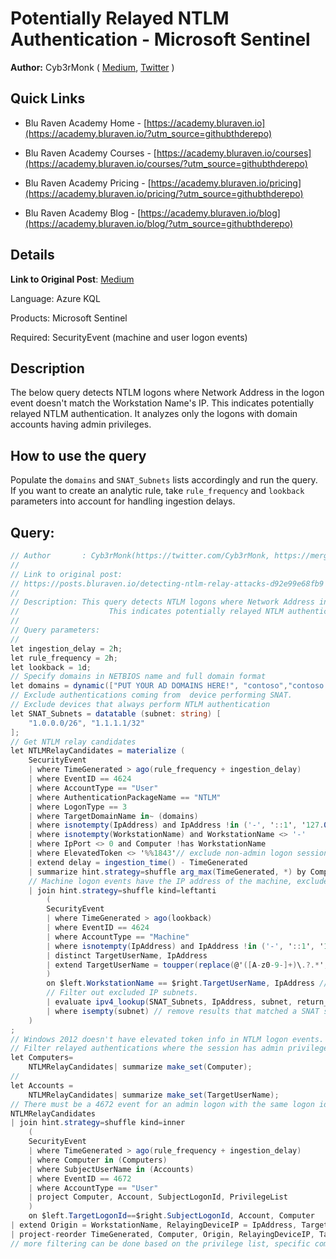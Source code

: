 # Potentially Relayed NTLM Authentication - Microsoft Sentinel

**Author:** Cyb3rMonk ( [Medium](https://mergene.medium.com), [Twitter](https://twitter.com/Cyb3rMonk) )

## Quick Links

* Blu Raven Academy Home - [https://academy.bluraven.io](https://academy.bluraven.io/?utm_source=githubthderepo)
  
* Blu Raven Academy Courses - [https://academy.bluraven.io/courses](https://academy.bluraven.io/courses/?utm_source=githubthderepo)

* Blu Raven Academy Pricing - [https://academy.bluraven.io/pricing](https://academy.bluraven.io/pricing/?utm_source=githubthderepo)

* Blu Raven Academy Blog - [https://academy.bluraven.io/blog](https://academy.bluraven.io/blog/?utm_source=githubthderepo)

## Details

**Link to Original Post**: [Medium](https://posts.bluraven.io/detecting-ntlm-relay-attacks-d92e99e68fb9)

Language: Azure KQL

Products: Microsoft Sentinel

Required: SecurityEvent (machine and user logon events)


## Description

The below query detects NTLM logons where Network Address in the logon event doesn't match the Workstation Name's IP. This indicates potentially relayed NTLM authentication. It analyzes only the logons with domain accounts having admin privileges.



## How to use the query
Populate the `domains` and `SNAT_Subnets` lists accordingly and run the query. If you want to create an analytic rule, take `rule_frequency` and `lookback` parameters into account for handling ingestion delays.



**Query:**
---

```C#
// Author       : Cyb3rMonk(https://twitter.com/Cyb3rMonk, https://mergene.medium.com)
//
// Link to original post:
// https://posts.bluraven.io/detecting-ntlm-relay-attacks-d92e99e68fb9
//
// Description: This query detects NTLM logons where Network Address in the NTLM logon event doesn't match the Workstation Name's IP. 
//				      This indicates potentially relayed NTLM authentication. The query analyzes only the logons with domain accounts having admin privileges. 
//
// Query parameters:
//
let ingestion_delay = 2h;
let rule_frequency = 2h;
let lookback = 1d;
// Specify domains in NETBIOS name and full domain format
let domains = dynamic(["PUT YOUR AD DOMAINS HERE!", "contoso","contoso.local"]);
// Exclude authentications coming from  device performing SNAT.
// Exclude devices that always perform NTLM authentication
let SNAT_Subnets = datatable (subnet: string) [
    "1.0.0.0/26", "1.1.1.1/32"
];
// Get NTLM relay candidates
let NTLMRelayCandidates = materialize ( 
    SecurityEvent
    | where TimeGenerated > ago(rule_frequency + ingestion_delay)
    | where EventID == 4624
    | where AccountType == "User"
    | where AuthenticationPackageName == "NTLM"
    | where LogonType == 3
    | where TargetDomainName in~ (domains)
    | where isnotempty(IpAddress) and IpAddress !in ('-', '::1', '127.0.0.1')
    | where isnotempty(WorkstationName) and WorkstationName <> '-'
    | where IpPort <> 0 and Computer !has WorkstationName
    | where ElevatedToken <> '%%1843'// exclude non-admin logon sessions
    | extend delay = ingestion_time() - TimeGenerated
    | summarize hint.strategy=shuffle arg_max(TimeGenerated, *) by Computer, Account, IpAddress, WorkstationName
    // Machine logon events have the IP address of the machine, exclude results where the IPAddress in the NTLM logon matches the IPAddress in Machine logon event
    | join hint.strategy=shuffle kind=leftanti 
        (
        SecurityEvent
        | where TimeGenerated > ago(lookback)
        | where EventID == 4624
        | where AccountType == "Machine"
        | where isnotempty(IpAddress) and IpAddress !in ('-', '::1', '127.0.0.1')
        | distinct TargetUserName, IpAddress
        | extend TargetUserName = toupper(replace(@'([A-z0-9-]+)\.?.*', @'\1', TargetUserName))
        )
        on $left.WorkstationName == $right.TargetUserName, IpAddress // filter condition
        // Filter out excluded IP subnets.
        | evaluate ipv4_lookup(SNAT_Subnets, IpAddress, subnet, return_unmatched = true)
        | where isempty(subnet) // remove results that matched a SNAT subnet.
    )
;
// Windows 2012 doesn't have elevated token info in NTLM logon events.
// Filter relayed authentications where the session has admin privileges
let Computers=
    NTLMRelayCandidates| summarize make_set(Computer);
//
let Accounts = 
    NTLMRelayCandidates| summarize make_set(TargetUserName);
// There must be a 4672 event for an admin logon with the same logon id
NTLMRelayCandidates
| join hint.strategy=shuffle kind=inner 
    (
    SecurityEvent
    | where TimeGenerated > ago(rule_frequency + ingestion_delay) 
    | where Computer in (Computers)
    | where SubjectUserName in (Accounts)
    | where EventID == 4672
    | where AccountType == "User"
    | project Computer, Account, SubjectLogonId, PrivilegeList
    )
    on $left.TargetLogonId==$right.SubjectLogonId, Account, Computer
| extend Origin = WorkstationName, RelayingDeviceIP = IpAddress, Target = Computer
| project-reorder TimeGenerated, Computer, Origin, RelayingDeviceIP, Target, Account, PrivilegeList1
// more filtering can be done based on the privilege list, specific computers or accounts.
```
